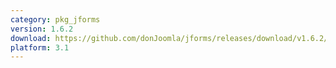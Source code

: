 ```yaml
---
category: pkg_jforms
version: 1.6.2
download: https://github.com/donJoomla/jforms/releases/download/v1.6.2/pkg_jforms_full_162_j30.zip
platform: 3.1
---
```

